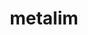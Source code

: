 ---
title: metalim
github: https://github.com/metalim
mode: dark
transition: 3s
archetype:
  - Little Bit of Everything
---